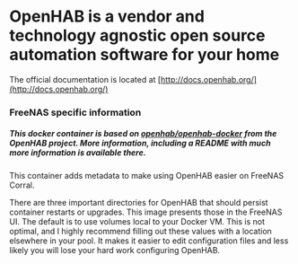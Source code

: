 # OpenHAB is a vendor and technology agnostic open source automation software for your home

The official documentation is located at [http://docs.openhab.org/](http://docs.openhab.org/)

### FreeNAS specific information

##### This docker container is based on [openhab/openhab-docker](https://github.com/openhab/openhab-docker) from the OpenHAB project. More information, including a README with much more information is available there.

This container adds metadata to make using OpenHAB easier on FreeNAS Corral.

There are three important directories for OpenHAB that should persist container restarts or upgrades. This image presents those in the FreeNAS UI. The default is to use volumes local to your Docker VM. This is not optimal, and I highly recommend filling out these values with a location elsewhere in your pool. It makes it easier to edit configuration files and less likely you will lose your hard work configuring OpenHAB.